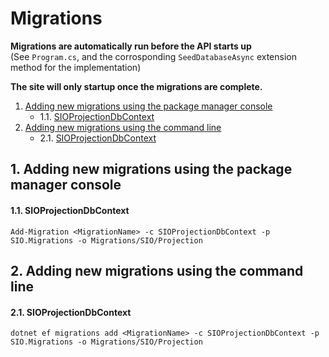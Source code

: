 # Migrations

**Migrations are automatically run before the API starts up**  
(See `Program.cs`, and the corrosponding `SeedDatabaseAsync` extension method for the implementation)

**The site will only startup once the migrations are complete.**

1. [Adding new migrations using the package manager console](Addingnewmigrationsusingthepackagemanagerconsole)
    * 1.1. [SIOProjectionDbContext](#SIOProjectionDbContext)
2. [Adding new migrations using the command line](#Addingnewmigrationsusingthecommandline)
    * 2.1. [SIOProjectionDbContext](#SIOProjectionDbContext-1)

##  1. <a name='Addingnewmigrationsusingthepackagemanagerconsole'></a>Adding new migrations using the package manager console

####  1.1. <a name='SIOProjectionDbContext'></a>SIOProjectionDbContext

```
Add-Migration <MigrationName> -c SIOProjectionDbContext -p SIO.Migrations -o Migrations/SIO/Projection
```

##  2. <a name='Addingnewmigrationsusingthecommandline'></a>Adding new migrations using the command line

####  2.1. <a name='SIOProjectionDbContext-1'></a>SIOProjectionDbContext

```
dotnet ef migrations add <MigrationName> -c SIOProjectionDbContext -p SIO.Migrations -o Migrations/SIO/Projection
```